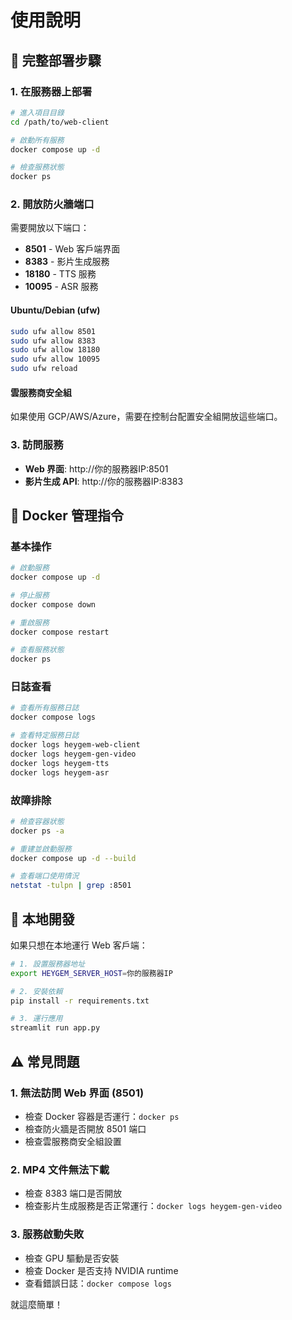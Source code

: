 # 使用說明

## 🚀 完整部署步驟

### 1. 在服務器上部署
```bash
# 進入項目目錄
cd /path/to/web-client

# 啟動所有服務
docker compose up -d

# 檢查服務狀態
docker ps
```

### 2. 開放防火牆端口
需要開放以下端口：
- **8501** - Web 客戶端界面
- **8383** - 影片生成服務
- **18180** - TTS 服務
- **10095** - ASR 服務

#### Ubuntu/Debian (ufw)
```bash
sudo ufw allow 8501
sudo ufw allow 8383
sudo ufw allow 18180
sudo ufw allow 10095
sudo ufw reload
```

#### 雲服務商安全組
如果使用 GCP/AWS/Azure，需要在控制台配置安全組開放這些端口。

### 3. 訪問服務
- **Web 界面**: http://你的服務器IP:8501
- **影片生成 API**: http://你的服務器IP:8383

## 🔧 Docker 管理指令

### 基本操作
```bash
# 啟動服務
docker compose up -d

# 停止服務
docker compose down

# 重啟服務
docker compose restart

# 查看服務狀態
docker ps
```

### 日誌查看
```bash
# 查看所有服務日誌
docker compose logs

# 查看特定服務日誌
docker logs heygem-web-client
docker logs heygem-gen-video
docker logs heygem-tts
docker logs heygem-asr
```

### 故障排除
```bash
# 檢查容器狀態
docker ps -a

# 重建並啟動服務
docker compose up -d --build

# 查看端口使用情況
netstat -tulpn | grep :8501
```

## 📱 本地開發

如果只想在本地運行 Web 客戶端：

```bash
# 1. 設置服務器地址
export HEYGEM_SERVER_HOST=你的服務器IP

# 2. 安裝依賴
pip install -r requirements.txt

# 3. 運行應用
streamlit run app.py
```

## ⚠️ 常見問題

### 1. 無法訪問 Web 界面 (8501)
- 檢查 Docker 容器是否運行：`docker ps`
- 檢查防火牆是否開放 8501 端口
- 檢查雲服務商安全組設置

### 2. MP4 文件無法下載
- 檢查 8383 端口是否開放
- 檢查影片生成服務是否正常運行：`docker logs heygem-gen-video`

### 3. 服務啟動失敗
- 檢查 GPU 驅動是否安裝
- 檢查 Docker 是否支持 NVIDIA runtime
- 查看錯誤日誌：`docker compose logs`

就這麼簡單！
